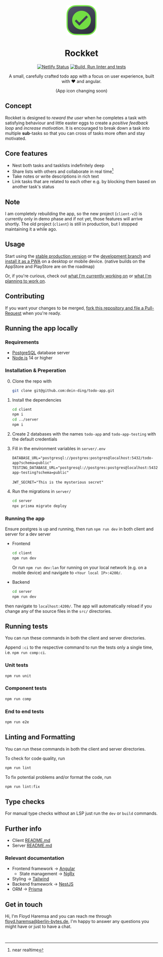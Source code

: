 <div align=center>
<img src="./client/src/assets/todo-app-logo/todo-app-logo.png" height="100px">

# Rockket

[![Netlify Status](https://api.netlify.com/api/v1/badges/f010880f-6648-4146-9d82-b7e050e637ce/deploy-status?branch=main)](https://app.netlify.com/sites/rockket/deploys)
[![Build, Run linter and tests](https://github.com/dein-ding/todo-app/actions/workflows/tests.yml/badge.svg)](https://github.com/dein-ding/todo-app/actions/workflows/tests.yml)
    
A small, carefully crafted todo app with a focus on user experience, built with ❤️ and angular.

(App icon changing soon)
</div>

## Concept
Rockket is designed to _reward the user_ when he completes a task with satisfying behaviour and little easter eggs to create a _positive feedback loop_ and _increase motivation_. It is encouraged to break down a task into multiple **sub**-tasks so that you can cross of tasks more often and stay motivated.

## Core features
- Nest both tasks and tasklists indefinitely deep
- Share lists with others and collaborate in real time[^1]
- Take notes or write descriptions in rich text
- Link tasks that are related to each other e.g. by blocking them based on another task's status

## Note
I am completely rebuilding the app, so the new project (`client-v2`) is currently only in demo phase and if not yet, those features will arrive shortly.
The old project (`client`) is still in production, but I stopped maintaining it a while ago.

## Usage
Start using the [stable production version](https://rockket.netlify.app) or the [development branch](https://main--rockket.netlify.app) and [install it as a PWA](https://medium.com/progressivewebapps/how-to-install-a-pwa-to-your-device-68a8d37fadc1) on a desktop or mobile device.
(native builds on the AppStore and PlayStore are on the roadmap)

Or, if you're curious, check out [what I'm currently working on](https://github.com/dein-ding/todo-app/pulls) or [what I'm planning to work on](https://github.com/dein-ding/todo-app/issues).

## Contributing
If you want your changes to be merged, [fork this repository and file a Pull-Request](https://www.youtube.com/watch?v=CML6vfKjQss) when you're ready.

## Running the app locally
### Requirements
- [PostgreSQL](https://www.postgresql.org/download/) database server
- [Node.js](https://nodejs.org/en/download/) 14 or higher

### Installation & Preperation
0. Clone the repo with 
    ```sh
    git clone git@github.com:dein-ding/todo-app.git
    ```

1. Install the dependencies
    ```sh
    cd client
    npm i
    cd ../server
    npm i
    ```

2. Create 2 databases with the names `todo-app` and `todo-app-testing` with the default credentials 

3. Fill in the environment variables in `server/.env`
    ```env
    DATABASE_URL="postgresql://postgres:postgres@localhost:5432/todo-app?schema=public"
    TESTING_DATABASE_URL="postgresql://postgres:postgres@localhost:5432/todo-app-testing?schema=public"

    JWT_SECRET="This is the mysterious secret"
    ```

4. Run the migrations in `server/`
    ```sh
    cd server
    npx prisma migrate deploy
    ```

### Running the app
Ensure postgres is up and running, then run `npm run dev` in both client and server for a dev server
- Frontend
  ```sh
  cd client
  npm run dev
  ```
  Or run `npm run dev:lan` for running on your local network (e.g. on a mobile device) and navigate to `<Your local IP>:4200/`.

- Backend
  ```sh
  cd server
  npm run dev
  ```

then navigate to `localhost:4200/`.
The app will automatically reload if you change any of the source files in the `src/` directories.

## Running tests
You can run these commands in both the client and server directories.

Append `:ci` to the respective command to run the tests only a single time, i.e. `npm run comp:ci`.

### Unit tests
```sh
npm run unit
```

### Component tests
```sh
npm run comp
```

### End to end tests
```sh
npm run e2e
```

## Linting and Formatting
You can run these commands in both the client and server directories.

To check for code quality, run
```sh
npm run lint
```
To fix potential problems and/or format the code, run
```sh
npm run lint:fix
```

## Type checks
For manual type checks without an LSP just run the `dev` or `build` commands.

## Further info 
- Client [README.md](./client-v2/README.md)
- Server [README.md](./server/README.md)
### Relevant documentation
- Frontend framework -> [Angular](https://angular.io/docs)
    - State management -> [NgRx](https://ngrx.io/docs)
- Styling -> [Tailwind](https://tailwindcss.com/docs/editor-setup)
- Backend framework -> [NestJS](https://docs.nestjs.com)
- ORM -> [Prisma](https://www.prisma.io/docs/)

## Get in touch
Hi, I'm Floyd Haremsa and you can reach me through floyd.haremsa@berlin-bytes.de,
I'm happy to answer any questions you might have or just to have a chat.

<br>

[^1]: near realtime
